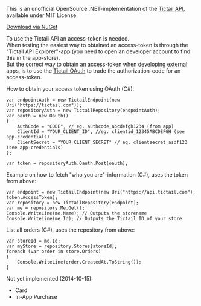This is an unofficial OpenSource .NET-implementation of the [Tictail API](https://tictail.com/developers/documentation/api-reference/), available under MIT License.  

[Download via NuGet](https://www.nuget.org/packages/TictailSharp/)

To use the Tictail API an access-token is needed.<br />
When testing the easiest way to obtained an access-token is through the "Tictail API Explorer"-app (you need to open an developer account to find this in the app-store).<br />
But the correct way to obtain an access-token when developing external apps, is to use the [Tictail OAuth](https://tictail.com/developers/documentation/authentication/) to trade the authorization-code for an access-token.

How to obtain your access token using OAuth (C#):

    var endpointAuth = new TictailEndpoint(new Uri("https://tictail.com"));
    var repositoryAuth = new TictailRepository(endpointAuth);
    var oauth = new Oauth()
    {
        AuthCode = "CODE", // eg. authcode_abcdefgh1234 (from app)
        ClientId = "YOUR_CLIENT_ID", //eg. clientid_12345ABCDEFGH (see app-credentials)
        ClientSecret = "YOUR_CLIENT_SECRET" // eg. clientsecret_asdf123 (see app-credentials)
    };

    var token = repositoryAuth.Oauth.Post(oauth);

Example on how to fetch "who you are"-information (C#), uses the token from above:
    
    var endpoint = new TictailEndpoint(new Uri("https://api.tictail.com"), token.AccessToken);
    var repository = new TictailRepository(endpoint);
    var me = repository.Me.Get();
    Console.WriteLine(me.Name); // Outputs the storename
	Console.WriteLine(me.Id); // Outputs the Tictail ID of your store

List all orders (C#), uses the repository from above:
					
	var storeId = me.Id;
    var myStore = repository.Stores[storeId];
	foreach (var order in store.Orders)
    {
        Console.WriteLine(order.CreatedAt.ToString());
    }


Not yet implemented (2014-10-15):

* Card
* In-App Purchase

